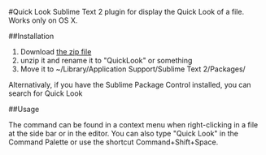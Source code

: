 #Quick Look
Sublime Text 2 plugin for display the Quick Look of a file. Works only on OS X.

##Installation
1. Download [the zip file](https://github.com/wallysalami/QuickLook/zipball/master)
2. unzip it and rename it to "QuickLook" or something
3. Move it to ~/Library/Application Support/Sublime Text 2/Packages/

Alternativaly, if you have the Sublime Package Control installed, you can search for Quick Look

##Usage

The command can be found in a context menu when right-clicking in a file at the side bar or in the editor. You can also type "Quick Look" in the Command Palette or use the shortcut Command+Shift+Space.